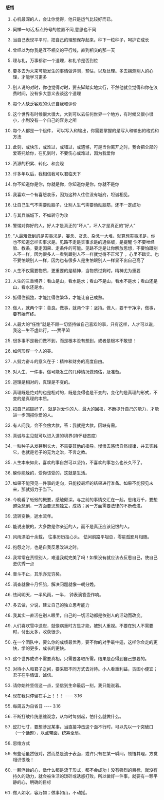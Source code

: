 #### 感悟
1. 心机最深的人，会让你觉得，他只是运气比较好而已。

2. 同样一句话,标点符号的位置不同,意思也不同

3. 当自己表现平平时，把自己的理想保存起来，种下一粒种子，呵护它成长

4. 曾经以为你我是互不相交的平行线，直到相交的那一天

5. 理与礼，万事都讲一个道理，和礼节是否到位

6. 要多去为未来可能发生的事情做评测，预估，以及处理。多去揣测别人的心理，才能学习更多

7. 别人说的对时，你也觉得对时，要去脚踏实地实行，不然他就会觉得和你在浪费时间，没有多大意义去谈这个道理

8. 每个人缺乏客观的认识自我和评价

9. 这个世界有时候很大很大，大到可以去任何世界一个地方，有时候又很小很小，小到没有一个自己的容身之所

10. 每个人都是一个组件， 可以写入和输出，你需要掌握的是写入和输出的格式和方法

11. 此刻，或快乐，或难过，或错过，或遗憾，可是当你离开之时，我会把全部的爱寄托给你，在见到时，不要伤心或难过，因为我爱你

12. 资源的积累、转化、和变现

13. 许多年以后，我相信我可以君临天下

14. 你不知道你是你，你就是你，你知道你是你，你就不是你

15. 我喜欢一个有喜怒哀乐，因为这种人往往没有城府，坦诚相见。

16. 让自己生气不需要动脑子，让别人生气需要动动脑筋，还不一定成功

17. 与其兵临城下，不如转守为攻

18. 警惕对你好的人，好人才是真正的“坏人”，坏人才是真正的“好人”

19. “人最难做到的是实事求是，妄念、贪念、杂念一大堆，就算想实事求是，你也不知道怎样实事求是。见路不走是实事求是的通俗版，是提醒
你不要唯经验、教条，要走因果、走条件的可能。见路不走是让你解放思想，不要怕跟别人不一样，因为很多人一看到跟别人不一样就觉得不正常了
，心里不踏实。也不要怕跟别人一样，因为也有很多人是生怕跟别人一样显不出自己高了

20. 人生不仅需要物质，更重要的是精神，当物质过剩时，精神尤为重要

21. 人生的三重境界：看山是山，看水是水；看山不是山，看水不是水；看山还是山，看水还是水。

22. 抵得住孤独，才能扛得住繁华，才能让自己成熟。

23. 做人，就两个字：善良。做事，就两个字：坚持。做人，要干干净净，做事，要有始有终。

24. 人最大的“任性”就是不顾一切坚持做自己喜欢的事，只有这样，人才可以说，我这一生不虚此行。---贾平凹

25. 很多事不是我们做不到，而是根本没有想到，或者是根本不敢想！

26. 如何形容一个人的美。

27. 人努力奋斗的意义在于：精神和财务的高度自由。

28. 对人生、一件事，做可能发生的几种情况做预估，及准备。

29. 道理是相对的，真理是不变的。

30. 真理既是绝对的也是相对的，既是变得也是不变的，变化的是真理的形式，不变的是真理的本质。

31. 把自己照顾好了， 就是对爱你的人，最大的回报，不断提升自己的能力，才能进一步回报你爱的人。

32. 有人问我，会不会傍大款，答：我就是大款，因缺有需。

33. 真诚与主见就可以进入道的境界(持怀疑态度)

34. 一粒种子从发芽到长大，不需要其他的指导。慢慢去感悟自然规律，并去实践它，也就是老子的无为之治，不言之教。

35. 人生本来如此，喜欢的事自然可以坚持，不喜欢的事怎么也长久不了。

36. 躲你能躲的，受你该受的，这就是生活。

37. 如果不能预见一件事的走向，只能按最坏的结果进行准备。如果不能预见未来，那就努力于当下。

38. 今晚看了蚯蚓的概要，感触颇深。与之前的事情交汇在一起，思绪万千，要想避免悲剧，一方面要思想独立，成熟；另一方面需要法律的不断改进。

39. 流转变换，逝水流年。

40. 能说出恨的，大多数是你亲近的人，而不是真正应该记恨的人。

41. 风雨漂泊十余载， 往事历历挂心头。 怯问前路平坦否，零星孤影月相随。

42. 抱怨之时，也是自我反思改进之时。

43. 我常常在责怪别人，难道我就完美了吗！如果没有就应该去反思自己，使自己更优秀一点

44. 奋斗不止，其乐亦无穷矣。

45. 调查就像十月怀胎，解决问题就像一朝分娩。

46. 怯问明天，一半风雨，一半， 钟表滴答壶作响。

47. 多去做，少说，建立自己的独立思考能力

48. 我其实一直活在别人眼里，自己的一切活动都是依别人的活动而改变。

49. 人们喜欢雪中送炭，就像病重时方显才能，被别人重视。不要在别人不需要时，付出太多，收获很少。

50. 在一个团队中，要么你的成绩最优秀，要不你的对手最牛逼，这样你会走的更快，学的更多，成长的更快。

51. 这个世界或许不需要真相，只需要各取所需，结果是否得到自己想要的。

52. 对待小人和君子之间，要采取不同方式去对待。小人看重利益，贪图小便宜；君子在乎情谊，诚信。

53. 请你始终坚信这一点，坚信到生命最后一刻，我只能说着。

54. 现在我只停留在手上！！！  ---- 3.16

55. 每周五为自省日 ----  3.16

56. 不断打破传统思维观念，从每时每刻起，怕什么就做什么。

57. 蛇打七寸，要想涉足某事，当直接冲击这个面不行时，可以先以一个突破口（一个话题），以点带面，统筹全局。

58. 思维方式

59. 有些话虽然很对，然而总是流于表面，或许只有在某一瞬间，顿悟其理，方觉相识恨晚！

60. 一颗浮躁的心，做什么都是流于形式，都不会成功！没有强烈的目标，就没有持久的动力，就会被生活的琐碎或诱惑打败。所以做好一件事，就要有一颗平静的心，明确的目标

70. 做人如水，容万物；做事如山，不动摇。